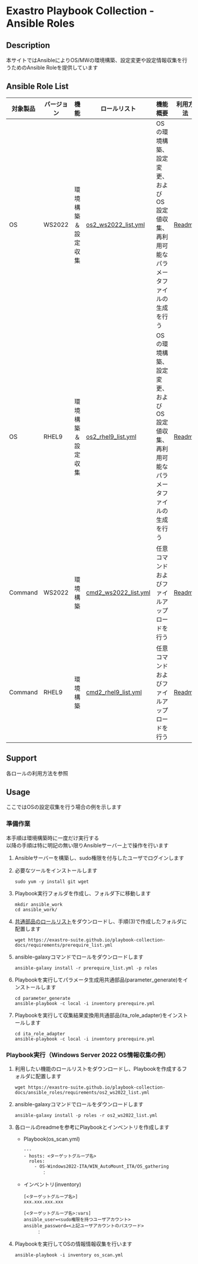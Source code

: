 # Exastro Playbook Collection - Ansible Roles

## Description

本サイトではAnsibleによりOS/MWの環境構築、設定変更や設定情報収集を行うためのAnsible Roleを提供しています

## Ansible Role List

| 対象製品 | バージョン | 機能 | ロールリスト | 機能概要 | 利用方法 |
|---- |---- |---- |---- |---- |---- |
| OS  | WS2022 | 環境構築 ＆ 設定収集 | [os2_ws2022_list.yml](requirements/os2_ws2022_list.yml) |OSの環境構築、設定変更、およびOS設定値収集、再利用可能なパラメータファイルの生成を行う|[Readme](https://github.com/exastro-playbook-collection/OS-Windows2022/blob/master/README.md) |
| OS  | RHEL9  | 環境構築 ＆ 設定収集 | [os2_rhel9_list.yml](requirements/os2_rhel9_list.yml)   |OSの環境構築、設定変更、およびOS設定値収集、再利用可能なパラメータファイルの生成を行う|[Readme](https://github.com/exastro-playbook-collection/OS-RHEL9/blob/master/README.md) |
| Command  | WS2022  | 環境構築 | [cmd2_ws2022_list.yml](requirements/cmd2_ws2022_list.yml)   |任意コマンドおよびファイルアップロードを行う|[Readme](https://github.com/exastro-playbook-collection/Cmd-Executor-Windows2022/blob/master/README.md) |
| Command  | RHEL9  | 環境構築 | [cmd2_rhel9_list.yml](requirements/cmd2_rhel9_list.yml)   |任意コマンドおよびファイルアップロードを行う|[Readme](https://github.com/exastro-playbook-collection/Cmd-Executor-RHEL9/blob/master/README.md) |

## Support

各ロールの利用方法を参照  

## Usage

ここではOSの設定収集を行う場合の例を示します  

### 準備作業

本手順は環境構築時に一度だけ実行する  
以降の手順は特に明記の無い限りAnsibleサーバー上で操作を行います  

1. Ansibleサーバーを構築し、sudo権限を付与したユーザでログインします  

2. 必要なツールをインストールします  
    ```
    sudo yum -y install git wget
    ```

3. Playbook実行フォルダを作成し、フォルダ下に移動します  
    ```
    mkdir ansible_work
    cd ansible_work/
    ```

4. [共通部品のロールリスト](../requirements/prerequire_list.yml)をダウンロードし、手順(3)で作成したフォルダに配置します  
    ```
    wget https://exastro-suite.github.io/playbook-collection-docs/requirements/prerequire_list.yml
    ```

5. ansible-galaxyコマンドでロールをダウンロードします  
    ```
    ansible-galaxy install -r prerequire_list.yml -p roles
    ```

7. Playbookを実行してパラメータ生成用共通部品(parameter_generate)をインストールします  
    ```
    cd parameter_generate
    ansible-playbook -c local -i inventory prerequire.yml
    ```

9. Playbookを実行して収集結果変換用共通部品(ita_role_adapter)をインストールします  
    ```
    cd ita_role_adapter
    ansible-playbook -c local -i inventory prerequire.yml
    ```

### Playbook実行（Windows Server 2022 OS情報収集の例）

1. 利用したい機能のロールリストをダウンロードし、Playbookを作成するフォルダに配置します  
    ```
    wget https://exastro-suite.github.io/playbook-collection-docs/ansible_roles/requirements/os2_ws2022_list.yml
    ```

2. ansible-galaxyコマンドでロールをダウンロードします  
    ```
    ansible-galaxy install -p roles -r os2_ws2022_list.yml
    ```

3. 各ロールのreadmeを参考にPlaybookとインベントリを作成します  
    * Playbook(os_scan.yml)
        ```
        ---
        - hosts: <ターゲットグループ名>
          roles:
            - OS-Windows2022-ITA/WIN_AutoMount_ITA/OS_gathering
          　　　：
        ```
    * インベントリ(inventory)
        ```
        [<ターゲットグループ名>]
        xxx.xxx.xxx.xxx
        
        [<ターゲットグループ名>:vars]
        ansible_user=<sudo権限を持つユーザアカウント>
        ansible_password=<上記ユーザアカウントのパスワード>
        　　　：
        ```

4. Playbookを実行してOSの情報情報収集を行います  
    ```
    ansible-playbook -i inventory os_scan.yml
    ```
